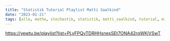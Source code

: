 ```yaml
---
title: "Statistik Tutorial Playlist Matti Saalkind"
date: "2023-01-21"
tags: [alle, mathe, stochastik, statistik, matti_saalkind, tutorial, mittelwert, streumaß, mütze, kombinatorik, bedingte_wahrscheinlichkeit, zufallsgröße, zufallsvariable, hypothesentest, konfidenzintervall, t-test]
---
```


https://yewtu.be/playlist?list=PLyFPQvTDRHHsnesSEt7ONA42rqWKjVSwT